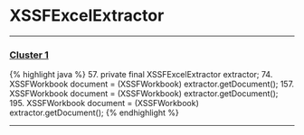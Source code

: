 # XSSFExcelExtractor

***

### [Cluster 1](./1)
{% highlight java %}
57. private final XSSFExcelExtractor extractor;
74.     XSSFWorkbook document = (XSSFWorkbook) extractor.getDocument();
157.    XSSFWorkbook document = (XSSFWorkbook) extractor.getDocument();
195.             XSSFWorkbook document = (XSSFWorkbook) extractor.getDocument();
{% endhighlight %}

***

